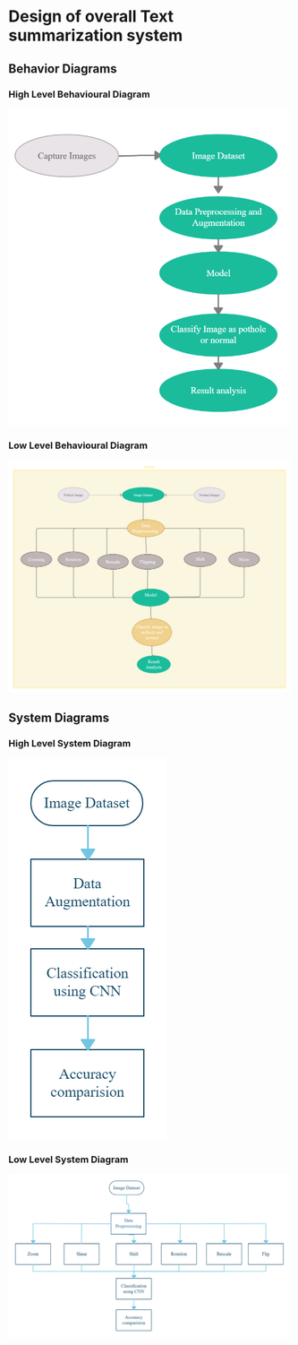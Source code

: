 

# Design of overall Text summarization system

## Behavior Diagrams

### High Level Behavioural Diagram
![High Level Usecase Diagram](https://github.com/honey-16hc/Mini_Project/blob/main/2_Design/behavior%20Diagrams/high-level_behaviour.jpg)

### Low Level Behavioural Diagram
![Low Level Usecase Diagram](https://github.com/honey-16hc/Mini_Project/blob/main/2_Design/behavior%20Diagrams/low_level_behaviour.png)

## System Diagrams

### High Level System Diagram
![High Level sys Diagram](https://github.com/honey-16hc/Mini_Project/blob/main/2_Design/structure%20Diagrams/high%20level%20structure.png)

### Low Level System Diagram
![Low Level sys Diagram](https://github.com/honey-16hc/Mini_Project/blob/main/2_Design/structure%20Diagrams/low%20level_structure.png)

